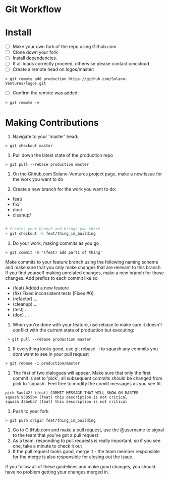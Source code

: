 Git Workflow
=====================

# Install

- [ ] Make your own fork of the repo using Github.com
- [ ] Clone down your fork
- [ ] Install dependencies.
- [ ] If all loads correctly proceed, otherwise please contact cmccloud
- [ ] Create a remote head on logos/master:
```
> git remote add production https://github.com/Solano-Ventures/logos.git
```
- [ ] Confirm the remote was added:
```
> git remote -v
```

# Making Contributions

1. Navigate to your 'master' head:
 ```
 > git checkout master
 ```
 
1. Pull down the latest state of the production repo
 ``` 
 > git pull --rebase production master
 ```
 
1. On the Github.com Solano-Ventures project page, make a new issue for the work you want to do

1. Create a new branch for the work you want to do:
  - feat/
  - fix/
  - doc/
  - cleanup/

  ```bash
  
  # Creates your branch and brings you there
  > git checkout -b feat/thing_im_building
  ```
  
1. Do your work, making commits as you go
 ```
 > git commit -m '(feat) add part1 of thing'
 ```
 Make commits to your feature branch using the following naming scheme and make sure that you only make changes that are relevant to this branch. If you find yourself making unrelated changes, make a new branch for those changes. Add prefixs to each commit like so
  - (feat) Added a new feature
  - (fix) Fixed inconsistent tests [Fixes #0]
  - (refactor) ...
  - (cleanup) ...
  - (test) ...
  - (doc) ...

1. When you're done with your feature, use rebase to make sure it doesn't conflict with the current state of production but executing:
 ```
  > git pull --rebase production master
 ```

1. If everything looks good, use git rebase -i to squash any commits you dont want to see in your pull request
 ```
 > git rebase -i production/master
 ```

1. The first of two dialogues will appear.  Make sure that only the first commit is set to 'pick'; all subsequent commits should be changed from pick to 'squash'.  Feel free to modify the comitt messages as you see fit.
 ```
 pick 5ae442f (feat) COMMIT MESSAGE THAT WILL SHOW ON MASTER
 squash 95055b4 (feat) this description is not critical
 squash 43beba7 (feat) this description is not critical
 ```
 
1. Push to your fork
 ```
 > git push origin feat/thing_im_building
 ```
 
1. Go to GitHub.com and make a pull request, use the @username to signal to the team that you've got a pull request
1. As a team, responding to pull requests is really important, so if you see one, take a minute to check it out
1. If the pull request looks good, merge it - the team member responsible for the merge is also responsible for closing out the issue.

If you follow all of these guidelines and make good changes, you should have no problem getting your changes merged in.